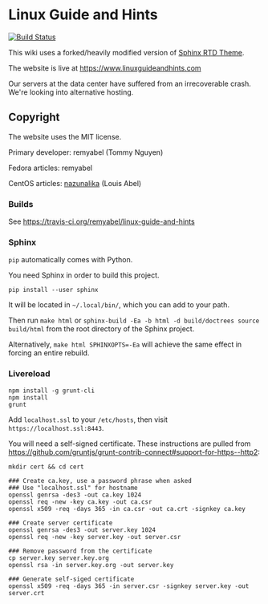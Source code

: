 # Linux Guide and Hints

[![Build Status](https://travis-ci.org/remyabel/linux-guide-and-hints.svg?branch=master)](https://travis-ci.org/remyabel/linux-guide-and-hints)

This wiki uses a forked/heavily modified version of [Sphinx RTD Theme](https://github.com/snide/sphinx_rtd_theme).

The website is live at https://www.linuxguideandhints.com

Our servers at the data center have suffered from an irrecoverable crash.
We're looking into alternative hosting.

## Copyright

The website uses the MIT license.

Primary developer: remyabel (Tommy Nguyen)

Fedora articles: remyabel

CentOS articles: [nazunalika](https://github.com/nazunalika) (Louis Abel)

### Builds

See https://travis-ci.org/remyabel/linux-guide-and-hints

### Sphinx

`pip` automatically comes with Python.

You need Sphinx in order to build this project.

    pip install --user sphinx

It will be located in `~/.local/bin/`, which you can add to your path.

Then run `make html` or `sphinx-build -Ea -b html -d build/doctrees
source build/html` from the root directory of the Sphinx project.

Alternatively, `make html SPHINXOPTS=-Ea` will achieve the same effect
in forcing an entire rebuild.

### Livereload

    npm install -g grunt-cli
    npm install
    grunt

Add `localhost.ssl` to your `/etc/hosts`, then visit `https://localhost.ssl:8443`. 

You will need a self-signed certificate. These instructions are pulled from https://github.com/gruntjs/grunt-contrib-connect#support-for-https--http2:

    mkdir cert && cd cert

    ### Create ca.key, use a password phrase when asked
    ### Use "localhost.ssl" for hostname
    openssl genrsa -des3 -out ca.key 1024
    openssl req -new -key ca.key -out ca.csr
    openssl x509 -req -days 365 -in ca.csr -out ca.crt -signkey ca.key

    ### Create server certificate
    openssl genrsa -des3 -out server.key 1024
    openssl req -new -key server.key -out server.csr

    ### Remove password from the certificate
    cp server.key server.key.org
    openssl rsa -in server.key.org -out server.key

    ### Generate self-siged certificate
    openssl x509 -req -days 365 -in server.csr -signkey server.key -out server.crt
